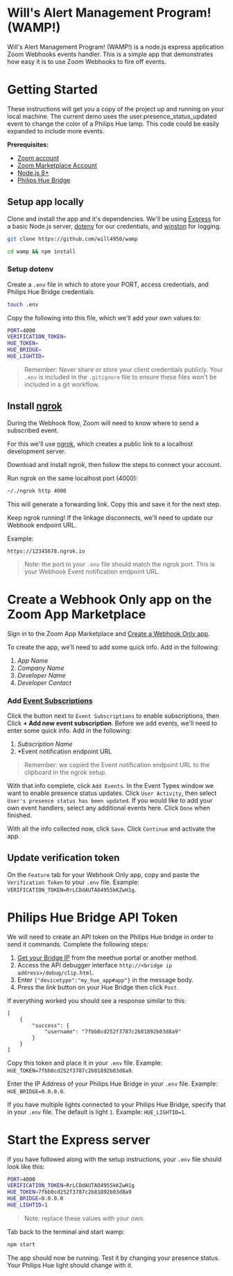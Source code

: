 # Will's Alert Management Program! (WAMP!)

Will's Alert Management Program! (WAMP!) is a node.js express application Zoom Webhooks events handler.  This is a simple app that demonstrates how easy it is to use Zoom Webhooks to fire off events.

# Getting Started

These instructions will get you a copy of the project up and running on your local machine.  The current demo uses the user.presence_status_updated event to change the color of a Philips Hue lamp.  This code could be easily expanded to include more events.

**Prerequisites:**
* [Zoom account](https://zoom.us)
* [Zoom Marketplace Account](https://marketplace.zoom.us/docs/guides)
* [Node.js 8+](https://nodejs.org/)
* [Philips Hue Bridge](https://www.philips-hue.com/en-us/p/hue-bridge/046677458478)

## Setup app locally

Clone and install the app and it's dependencies. We'll be using [Express](https://www.npmjs.com/package/express) for a basic Node.js server, [dotenv](https://www.npmjs.com/package/dotenv) for our credentials, and [winston](https://www.npmjs.com/package/winston) for logging. 

```bash
git clone https://github.com/will4950/wamp
```

```bash
cd wamp && npm install 
```

### Setup dotenv 
Create a `.env` file in which to store your PORT, access credentials, and Philips Hue Bridge credentials.

```bash
touch .env
```

Copy the following into this file, which we'll add your own values to:

```bash
PORT=4000
VERIFICATION_TOKEN=
HUE_TOKEN=
HUE_BRIDGE=
HUE_LIGHTID=
```

> Remember: Never share or store your client credentials publicly. Your `.env` is included in the `.gitignore` file to ensure these files won't be included in a git workflow.

## Install [ngrok](https://ngrok.com/)

During the Webhook flow, Zoom will need to know where to send a subscribed event.

For this we'll use [ngrok](https://ngrok.com/download), which creates a public link to a localhost development server.

Download and install ngrok, then follow the steps to connect your account.

Run ngrok on the same localhost port (4000): 

```bash
~/./ngrok http 4000
```

This will generate a forwarding link. Copy this and save it for the next step. 

Keep ngrok running! If the linkage disconnects, we'll need to update our Webhook endpoint URL.

Example: 

```
https://12345678.ngrok.io
```

> Note: the port in your `.env` file should match the ngrok port.  This is your Webhook Event notification endpoint URL.

# Create a Webhook Only app on the Zoom App Marketplace

Sign in to the Zoom App Marketplace and [Create a Webhook Only app](https://marketplace.zoom.us/develop/create?source=devdocs). 

To create the app, we'll need to add some quick info.  Add in the following:
1. *App Name*
2. *Company Name*
3. *Developer Name*
4. *Developer Contact*

### Add [Event Subscriptions](https://marketplace.zoom.us/docs/guides/tools-resources/webhooks#event-subscriptions)

Click the button next to `Event Subscriptions` to enable subscriptions, then Click **+ Add new event subscription**.  Before we add events, we'll need to enter some quick info.  Add in the following:
1. *Subscription Name*
2. *Event notification endpoint URL

> Remember: we copied the Event notification endpoint URL to the clipboard in the ngrok setup.

With that info complete, click `Add Events`.  In the Event Types window we want to enable presence status updates.  Click `User Activity`, then select `User's presence status has been updated`.  If you would like to add your own event handlers, select any additional events here. Click `Done` when finished.

With all the info collected now, click `Save`. Click `Continue` and activate the app.

## Update verification token

On the `Feature` tab for your Webhook Only app, copy and paste the `Verification Token` to your `.env` file.  Example: ```VERIFICATION_TOKEN=RrLCDdAUTAO4955kKZwH1g```.

# Philips Hue Bridge API Token

We will need to create an API token on the Philips Hue bridge in order to send it commands. Complete the following steps:
1. [Get your Bridge IP](https://www.meethue.com/api/nupnp) from the meethue portal or another method.
2. Access the API debugger interface ```http://<bridge ip address>/debug/clip.html```.
3. Enter ```{"devicetype":"my_hue_app#app"}``` in the message body.
4. Press the *link* button on your Hue Bridge then click `Post`.

If everything worked you should see a response similar to this: 
```
[
    {
        "success": {
            "username": "7fbb0cd252f3787c2b81892b03d8a9"
        }
    }
]
```
Copy this token and place it in your `.env` file.  Example: ```HUE_TOKEN=7fbb0cd252f3787c2b81892b03d8a9```.

Enter the IP Address of your Philips Hue Bridge in your `.env` file.  Example: ```HUE_BRIDGE=0.0.0.0```.

If you have multiple lights connected to your Philips Hue Bridge, specify that in your `.env` file.  The default is light ```1```.  Example: ```HUE_LIGHTID=1```.

# Start the Express server

If you have followed along with the setup instructions, your `.env` file should look like this:

```bash
PORT=4000
VERIFICATION_TOKEN=RrLCDdAUTAO4955kKZwH1g
HUE_TOKEN=7fbb0cd252f3787c2b81892b03d8a9
HUE_BRIDGE=0.0.0.0
HUE_LIGHTID=1
```
> Note: replace these values with your own.

Tab back to the terminal and start wamp:
```bash
npm start
```

The app should now be running.  Test it by changing your presence status.  Your Philips Hue light should change with it.

